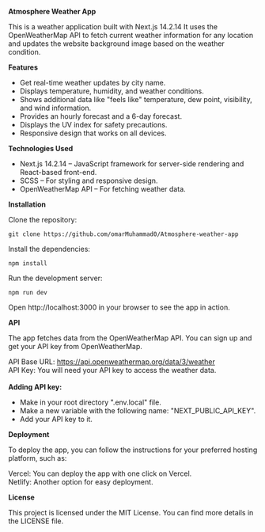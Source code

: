 <b>Atmosphere Weather App</b>

This is a weather application built with Next.js 14.2.14 It uses the OpenWeatherMap API to fetch current weather information for any location and updates the website background image based on the weather condition.

<b>Features</b>

  <ul>
  <li>Get real-time weather updates by city name.</li>
  <li>Displays temperature, humidity, and weather conditions.</li>
  <li>Shows additional data like "feels like" temperature, dew point, visibility, and wind information.</li>
  <li>Provides an hourly forecast and a 6-day forecast.</li>
  <li>Displays the UV index for safety precautions.</li>
  <li>Responsive design that works on all devices.</li>
  </ul>

<b>Technologies Used</b>

  <ul>
  <li>Next.js 14.2.14 – JavaScript framework for server-side rendering and React-based front-end.</li>
  <li>SCSS – For styling and responsive design.</li>
  <li>OpenWeatherMap API – For fetching weather data.</li>
  </ul>

<b>Installation</b>

  Clone the repository:

    git clone https://github.com/omarMuhammad0/Atmosphere-weather-app

  Install the dependencies:

    npm install

  Run the development server:

    npm run dev

  Open http://localhost:3000 in your browser to see the app in action.

<b>API</b>

The app fetches data from the OpenWeatherMap API. You can sign up and get your API key from OpenWeatherMap.<br/>

  API Base URL: https://api.openweathermap.org/data/3/weather<br/>
  API Key: You will need your API key to access the weather data.<br/>
  <br/>
  <b>Adding API key:</b>
  <ul>
    <li>Make in your root directory ".env.local" file.</li>
    <li>Make a new variable with the following name: "NEXT_PUBLIC_API_KEY".</li>
    <li>Add your API key to it.</li>
  </ul>

<b>Deployment</b>

To deploy the app, you can follow the instructions for your preferred hosting platform, such as:

  Vercel: You can deploy the app with one click on Vercel.<br/>
  Netlify: Another option for easy deployment.<br/>

<b>License</b>

This project is licensed under the MIT License. You can find more details in the LICENSE file.
